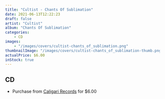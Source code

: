 ```yaml
---
title: "Cultist - Chants Of Sublimation"
date: 2021-06-13T12:22:23
draft: false
artist: "Cultist"
album: "Chants Of Sublimation"
categories:
    - CD
images:
    - "/images/covers/cultist-chants_of_sublimation.png"
thumbnailImage: "/images/covers/cultist-chants_of_sublimation-thumb.png"
actualPrice: $6.00
inStock: true
---
```


## CD
* Purchase from [Caligari Records](https://caligarirecords.storenvy.com/products/24350859-cultist-chants-of-sublimation) for $6.00
